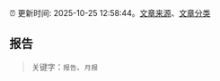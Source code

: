 :alarm_clock: 更新时间: 2025-10-25 12:58:44。[文章来源](/README.md)、[文章分类](/TAGS.md)

## 报告


> 关键字：`报告`、`月报`



